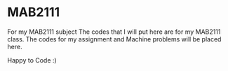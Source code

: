 # MAB2111

For my MAB2111 subject
The codes that I will put here are for my MAB2111 class.
The codes for my assignment and Machine problems will be placed here.

Happy to Code :)
